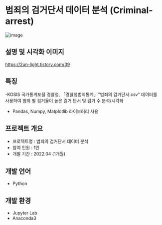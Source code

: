 # 범죄의 검거단서 데이터 분석 (Criminal-arrest)
![image](https://user-images.githubusercontent.com/82020828/222193623-6a38e2b8-0b2a-4267-820f-9383786a2d1c.png)


## 설명 및 시각화 이미지
https://2un-light.tistory.com/39

## 특징
-KOSIS 국가통계포털 경찰청, 「경찰청범죄통계」"범죄의 검거단서.csv" 데이터를 사용하여 범죄 별 검거율이 높은 검거 단서 및 검거 수 분석/시각화
- Pandas, Numpy, Matplotlib 라이브러리 사용


## 프로젝트 개요
- 프로젝트명 : 범죄의 검거단서 데이터 분석
- 참여 인원 : 1인
- 개발 기간 : 2022.04 (1개월)

## 개발 언어
- Python

## 개발 환경
- Jupyter Lab
- Anaconda3
